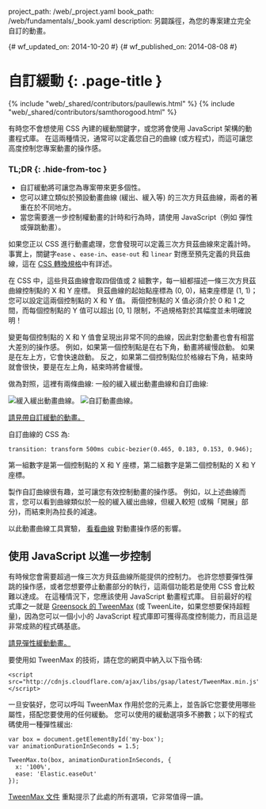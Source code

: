 project_path: /web/_project.yaml
book_path: /web/fundamentals/_book.yaml
description: 另闢蹊徑，為您的專案建立完全自訂的動畫。

{# wf_updated_on: 2014-10-20 #}
{# wf_published_on: 2014-08-08 #}

# 自訂緩動 {: .page-title }

{% include "web/_shared/contributors/paullewis.html" %}
{% include "web/_shared/contributors/samthorogood.html" %}


有時您不會想使用 CSS 內建的緩動關鍵字，或您將會使用 JavaScript 架構的動畫程式庫。 在這兩種情況，通常可以定義您自己的曲線 (或方程式)，而這可讓您高度控制您專案動畫的操作感。

### TL;DR {: .hide-from-toc }
- 自訂緩動將可讓您為專案帶來更多個性。
- 您可以建立類似於預設動畫曲線 (緩出、緩入等) 的三次方貝茲曲線，兩者的著重在於不同地方。
- 當您需要進一步控制權動畫的計時和行為時，請使用 JavaScript（例如 彈性或彈跳動畫）。


如果您正以 CSS 進行動畫處理，您會發現可以定義三次方貝茲曲線來定義計時。 事實上，關鍵字`ease` 、`ease-in`、`ease-out` 和 `linear` 對應至預先定義的貝茲曲線，這在 [CSS 轉換規格](http://www.w3.org/TR/css3-transitions/)中有詳述。

在 CSS 中，這些貝茲曲線會取四個值或 2 組數字，每一組都描述一條三次方貝茲曲線控制點的 X 和 Y 座標。  貝茲曲線的起始點座標為 (0, 0)，結束座標是 (1, 1)；您可以設定這兩個控制點的 X 和 Y 值。 兩個控制點的 X 值必須介於 0 和 1 之間，而每個控制點的 Y 值可以超出 [0, 1] 限制，不過規格對於其幅度並未明確說明！

變更每個控制點的 X 和 Y 值會呈現出非常不同的曲線，因此對您動畫也會有相當大差別的操作感。 例如，如果第一個控制點是在右下角，動畫將緩慢啟動。 如果是在左上方，它會快速啟動。 反之，如果第二個控制點位於格線右下角，結束時就會很快，要是在左上角，結束時將會緩慢。

做為對照，這裡有兩條曲線: 一般的緩入緩出動畫曲線和自訂曲線:

<img src="images/ease-in-out-markers.png" style="display: inline; max-width: 300px" alt="緩入緩出動畫曲線。" />
<img src="images/custom.png" style="display: inline; max-width: 300px" alt="自訂動畫曲線。" />

<a href="https://googlesamples.github.io/web-fundamentals/fundamentals/design-and-ux/animations/box-move-custom-curve.html">請見帶自訂緩動的動畫。</a>

自訂曲線的 CSS 為:


    transition: transform 500ms cubic-bezier(0.465, 0.183, 0.153, 0.946);


第一組數字是第一個控制點的 X 和 Y 座標，第二組數字是第二個控制點的 X 和 Y 座標。

製作自訂曲線很有趣，並可讓您有效控制動畫的操作感。 例如，以上述曲線而言，您可以看到曲線類似於一般的緩入緩出曲線，但緩入較短 (或稱「開展」部分)，而結束則為拉長的減速。

以此動畫曲線工具實驗， <a href="https://googlesamples.github.io/web-fundamentals/fundamentals/design-and-ux/animations/curve-playground.html">看看曲線</a> 對動畫操作感的影響。

## 使用 JavaScript 以進一步控制

有時候您會需要超過一條三次方貝茲曲線所能提供的控制力。 也許您想要彈性彈跳的操作感，或者您想要停止動畫部分的執行，這兩個功能若是使用 CSS 會比較難以達成。 在這種情況下，您應該使用 JavaScript 動畫程式庫。 目前最好的程式庫之一就是 [Greensock 的 TweenMax](https://github.com/greensock/GreenSock-JS/tree/master/src/minified) (或 TweenLite，如果您想要保持超輕量)，因為您可以一個小小的 JavaScript 程式庫即可獲得高度控制能力，而且這是非常成熟的程式碼基底。

<a href="https://googlesamples.github.io/web-fundamentals/fundamentals/design-and-ux/animations/box-move-elastic.html">請見彈性緩動動畫。</a>

要使用如 TweenMax 的技術，請在您的網頁中納入以下指令碼:


    <script src="http://cdnjs.cloudflare.com/ajax/libs/gsap/latest/TweenMax.min.js"></script>


一旦安裝好，您可以呼叫 TweenMax 作用於您的元素上，並告訴它您要使用哪些屬性，搭配您要使用的任何緩動。 您可以使用的緩動選項多不勝數；以下的程式碼使用一種彈性緩出:


    var box = document.getElementById('my-box');
    var animationDurationInSeconds = 1.5;

    TweenMax.to(box, animationDurationInSeconds, {
      x: '100%',
      ease: 'Elastic.easeOut'
    });


[TweenMax 文件](http://greensock.com/docs/#/HTML5/GSAP/TweenMax/) 重點提示了此處的所有選項，它非常值得一讀。
